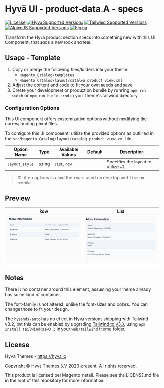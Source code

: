 # Hyvä UI - product-data.A - specs

[![License]](../../../LICENSE.md)
[![Hyva Supported Versions]](https://docs.hyva.io/hyva-ui-library/getting-started.html)
[![Tailwind Supported Versions]](https://tailwindcss.com/)
[![AlpineJS Supported Versions]](https://alpinejs.dev/)
[![Figma]](https://www.figma.com/@hyva)

Transform the Hyvä product section specs into something new with this UI Component, that adds a new look and feel.

## Usage - Template

1. Copy or merge the following files/folders into your theme:
   * `Magento_Catalog/templates`
   * `Magento_Catalog/layout/catalog_product_view.xml`
2. Adjust the content and code to fit your own needs and save
3. Create your development or production bundle by running `npm run watch` or `npm run build-prod` in your
   theme's tailwind directory

### Configuration Options

This UI component offers customization options without modifying the corresponding phtml files.

To configure this UI component,
utilize the provided options as outlined in the `src/Magento_Catalog/layout/catalog_product_view.xml` file.

| Option Name    | Type   | Available Values | Default | Description                          |
| -------------- | ------ | ---------------- | ------- | ------------------------------------ |
| `layout_style` | string | `list`, `row`    |         | Specifies the layout to utilize _#1_ |

> #1: if no options is used the `row` is used on desktop and `list` on mobile

## Preview

| Row          | List         |
| ------------ | ------------ |
| ![preview-1] | ![preview-2] |

[preview-1]: ./media/A-specs.jpg "Preview of specs in row view"
[preview-2]: ./media/A-specs-list.jpg "Preview of specs in list view"

## Notes

There is no container around this element, assuming your theme already has some kind of container.

The font-family is not altered, unlike the font-sizes and colors. You can change those to fit your design.

The `hypends-auto` has no effect in Hyva versions shipping with Tailwind v3.2,
but this can be enabled by upgrading [Tailwind to v3.3](https://github.com/tailwindlabs/tailwindcss/releases/tag/v3.3.0), using `npm install tailwindcss@3.3` in your `web/tailwind` theme folder.

## License

Hyvä Themes - https://hyva.io

Copyright © Hyvä Themes B.V 2020-present. All rights reserved.

This product is licensed per Magento install. Please see the LICENSE.md file in the root of this repository for more
information.

[License]: https://img.shields.io/badge/License-004d32?style=for-the-badge "Link to Hyvä License"
[Figma]: https://img.shields.io/badge/Figma-gray?style=for-the-badge&logo=Figma "Link to Figma"

[Hyva Supported Versions]: https://img.shields.io/badge/Hyv%C3%A4-1.2,_1.3-0A23B9?style=for-the-badge&labelColor=0A144B "Hyvä Supported Versions"
[Tailwind Supported Versions]: https://img.shields.io/badge/Tailwind-3-06B6D4?style=for-the-badge&logo=TailwindCSS "Tailwind Supported Versions"
[AlpineJS Supported Versions]: https://img.shields.io/badge/AlpineJS-3-8BC0D0?style=for-the-badge&logo=alpine.js "AlpineJS Supported Versions"
